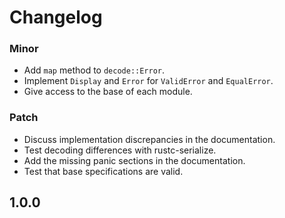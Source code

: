 # Changelog

### Minor

- Add `map` method to `decode::Error`.
- Implement `Display` and `Error` for `ValidError` and `EqualError`.
- Give access to the base of each module.

### Patch

- Discuss implementation discrepancies in the documentation.
- Test decoding differences with rustc-serialize.
- Add the missing panic sections in the documentation.
- Test that base specifications are valid.

## 1.0.0
